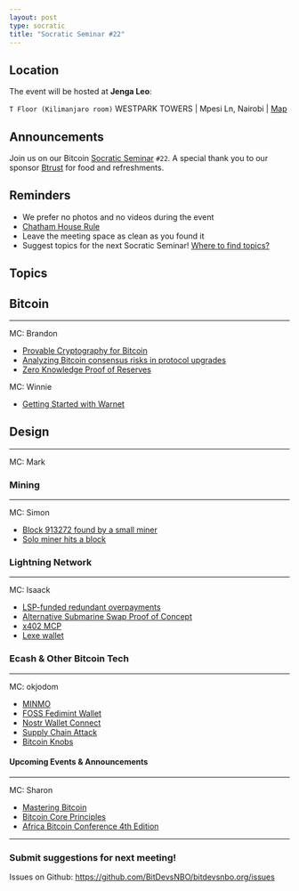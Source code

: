 ```yaml
---
layout: post
type: socratic
title: "Socratic Seminar #22"
---
```


## Location

The event will be hosted at **Jenga Leo**:

`T Floor (Kilimanjaro room)` WESTPARK TOWERS | Mpesi Ln, Nairobi | [Map](https://maps.app.goo.gl/jA86RuyuBKcE4eA47)

## Announcements

Join us on our Bitcoin [Socratic Seminar](/about) `#22`. A special thank you to our
sponsor [Btrust](http://btrust.tech/) for food and refreshments.

## Reminders

- We prefer no photos and no videos during the event
- [Chatham House Rule](https://www.chathamhouse.org/about-us/chatham-house-rule)
- Leave the meeting space as clean as you found it
- Suggest topics for the next Socratic Seminar! [Where to find topics?](/about/find-topics)

## Topics

## Bitcoin

---

MC: Brandon

- [Provable Cryptography for Bitcoin](https://delvingbitcoin.org/t/provable-cryptography-for-bitcoin-an-introduction-workbook/1974)
- [Analyzing Bitcoin consensus risks in protocol upgrades](https://bitcoin-cap.github.io/bcap/#analyzing-bitcoin-consensus-risks-in-protocol-upgrades)
- [Zero Knowledge Proof of Reserves](https://github.com/AbdelStark/zkpoor)

MC: Winnie

- [Getting Started with Warnet](https://github.com/bitcoin-dev-project/warnet-demo-project)

## Design

---

MC: Mark

### Mining

---

MC: Simon

- [Block 913272 found by a small miner](https://x.com/ocean_mining/status/1964419364326953182)
- [Solo miner hits a block](https://mempool.space/block/0000000000000000000180aab2a364d0baeddacf4048d0600065390a81651829)

### Lightning Network

---

MC: Isaack

- [LSP-funded redundant overpayments](https://delvingbitcoin.org/t/multichannel-and-multiptlc-towards-a-global-high-availability-consistent-partition-tolerant-database-for-bitcoin-payments/1983)
- [Alternative Submarine Swap Proof of Concept](https://github.com/supertestnet/papa-swap)
- [x402 MCP](https://vercel.com/blog/introducing-x402-mcp-open-protocol-payments-for-mcp-tools)
- [Lexe wallet](https://open.substack.com/pub/spiralbtc/p/lexe-uses-ldk-to-run-self-custodial?utm_source=share&utm_medium=android&r=1icuw7)

### Ecash & Other Bitcoin Tech

---

MC: okjodom

- [MINMO](https://github.com/minmoto/pleb)
- [FOSS Fedimint Wallet](https://x.com/fedimint/status/1968011010570387696?t=BXVX5DzOOC49CONxc6rhEA&s=19)
- [Nostr Wallet Connect](https://x.com/nwc_dev/status/1965460467872362838)
- [Supply Chain Attack](https://x.com/P3b7_/status/1965094840959410230)
- [Bitcoin Knobs](https://x.com/miketwenty1/status/1964754852158079251?t=m4CQ7x0Yl-XNLzzf7nYqww&s=19)

#### Upcoming Events & Announcements

---

MC: Sharon

- [Mastering Bitcoin](https://x.com/dadadevs/status/1969005045329924492?s=46)
- [Bitcoin Core Principles](https://x.com/btrust_builders/status/1963893611134640489?t=KpyN0EWlBkV68VIGygxAsA&s=19)
- [Africa Bitcoin Conference 4th Edition](https://x.com/AfroBitcoinOrg/status/1899747297958740126)

---

### Submit suggestions for next meeting!

Issues on Github: https://github.com/BitDevsNBO/bitdevsnbo.org/issues
